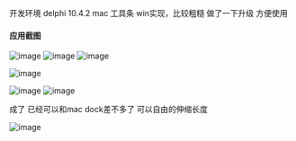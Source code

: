 

开发环境 delphi 10.4.2
mac 工具条 win实现，比较粗糙 做了一下升级 方便使用
#### 应用截图
![image](https://github.com/msfm2018/win_mac_tool/blob/v2.2/b.png)
![image](https://github.com/msfm2018/win_mac_tool/blob/v2.2/a.png)
![image](https://github.com/msfm2018/win_mac_tool/blob/v2.2/c.png)

![image](https://github.com/msfm2018/win_mac_tool/blob/v4.0/image/a01.png)

![image](https://github.com/msfm2018/win_mac_tool/blob/v4.0/image/i1.png)
![image](https://github.com/msfm2018/win_mac_tool/blob/v4.0/image/i2.png)

成了  已经可以和mac dock差不多了 可以自由的伸缩长度

![image](https://github.com/msfm2018/win_mac_tool/blob/v4.1/image/1.png)

